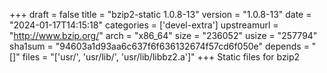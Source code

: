 +++
draft = false
title = "bzip2-static 1.0.8-13"
version = "1.0.8-13"
date = "2024-01-17T14:15:18"
categories = ['devel-extra']
upstreamurl = "http://www.bzip.org/"
arch = "x86_64"
size = "236052"
usize = "257794"
sha1sum = "94603a1d93aa6c637f6f636132674f57cd6f050e"
depends = "[]"
files = "['usr/', 'usr/lib/', 'usr/lib/libbz2.a']"
+++
Static files for bzip2